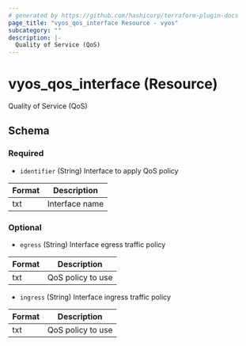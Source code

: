 ```yaml
---
# generated by https://github.com/hashicorp/terraform-plugin-docs
page_title: "vyos_qos_interface Resource - vyos"
subcategory: ""
description: |-
  Quality of Service (QoS)
---
```


# vyos_qos_interface (Resource)

Quality of Service (QoS)



<!-- schema generated by tfplugindocs -->
## Schema

### Required

- `identifier` (String) Interface to apply QoS policy

|  Format  |  Description  |
|----------|---------------|
|  txt  |  Interface name  |

### Optional

- `egress` (String) Interface egress traffic policy

|  Format  |  Description  |
|----------|---------------|
|  txt  |  QoS policy to use  |
- `ingress` (String) Interface ingress traffic policy

|  Format  |  Description  |
|----------|---------------|
|  txt  |  QoS policy to use  |
